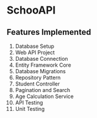 # SchooAPI

## Features Implemented

1. Database Setup
2. Web API Project
3. Database Connection
4. Entity Framework Core
5. Database Migrations
6. Repository Pattern
7. Student Controller
8. Pagination and Search
9. Age Calculation Service
10. API Testing
11. Unit Testing

